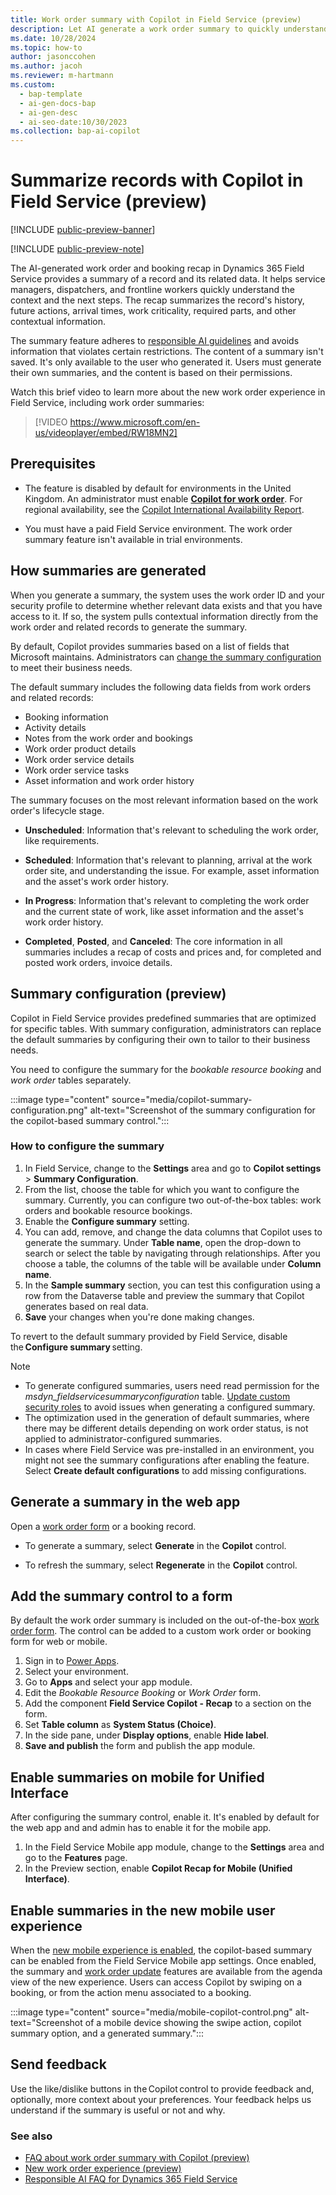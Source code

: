 ```yaml
---
title: Work order summary with Copilot in Field Service (preview)
description: Let AI generate a work order summary to quickly understand the state of a work order and get appropriate next steps.
ms.date: 10/28/2024
ms.topic: how-to
author: jasonccohen
ms.author: jacoh
ms.reviewer: m-hartmann
ms.custom:
  - bap-template
  - ai-gen-docs-bap
  - ai-gen-desc
  - ai-seo-date:10/30/2023
ms.collection: bap-ai-copilot 
---
```


# Summarize records with Copilot in Field Service (preview)

[!INCLUDE [public-preview-banner](../includes/public-preview-banner.md)]

[!INCLUDE [public-preview-note](../includes/public-preview-note.md)]

The AI-generated work order and booking recap in Dynamics 365 Field Service provides a summary of a record and its related data. It helps service managers, dispatchers, and frontline workers quickly understand the context and the next steps. The recap summarizes the record's history, future actions, arrival times, work criticality, required parts, and other contextual information.

The summary feature adheres to [responsible AI guidelines](faqs-work-order-recap.md) and avoids information that violates certain restrictions. The content of a summary isn't saved. It's only available to the user who generated it. Users must generate their own summaries, and the content is based on their permissions.

Watch this brief video to learn more about the new work order experience in Field Service, including work order summaries:

> [!VIDEO https://www.microsoft.com/en-us/videoplayer/embed/RW18MN2]

## Prerequisites

- The feature is disabled by default for environments in the United Kingdom. An administrator must enable [**Copilot for work order**](configure-default-settings.md#features-settings). For regional availability, see the [Copilot International Availability Report](https://releaseplans.microsoft.com/availability-reports/?report=copilotfeaturereport).

- You must have a paid Field Service environment. The work order summary feature isn't available in trial environments.

## How summaries are generated

When you generate a summary, the system uses the work order ID and your security profile to determine whether relevant data exists and that you have access to it. If so, the system pulls contextual information directly from the work order and related records to generate the summary.

By default, Copilot provides summaries based on a list of fields that Microsoft maintains. Administrators can [change the summary configuration](#how-to-configure-the-summary) to meet their business needs.

The default summary includes the following data fields from work orders and related records:  

- Booking information
- Activity details
- Notes from the work order and bookings
- Work order product details
- Work order service details
- Work order service tasks
- Asset information and work order history

The summary focuses on the most relevant information based on the work order's lifecycle stage.

- **Unscheduled**: Information that's relevant to scheduling the work order, like requirements.

- **Scheduled**: Information that's relevant to planning, arrival at the work order site, and understanding the issue. For example, asset information and the asset's work order history.

- **In Progress**: Information that's relevant to completing the work order and the current state of work, like asset information and the asset's work order history.

- **Completed**, **Posted**, and **Canceled**: The core information in all summaries includes a recap of costs and prices and, for completed and posted work orders, invoice details.

## Summary configuration (preview)

Copilot in Field Service provides predefined summaries that are optimized for specific tables. With summary configuration, administrators can replace the default summaries by configuring their own to tailor to their business needs.

You need to configure the summary for the *bookable resource booking* and *work order* tables separately.

:::image type="content" source="media/copilot-summary-configuration.png" alt-text="Screenshot of the summary configuration for the copilot-based summary control.":::

### How to configure the summary

1. In Field Service, change to the **Settings** area and go to **Copilot settings** > **Summary Configuration**.
1. From the list, choose the table for which you want to configure the summary. Currently, you can configure two out-of-the-box tables: work orders and bookable resource bookings.
1. Enable the **Configure summary** setting.
1. You can add, remove, and change the data columns that Copilot uses to generate the summary. Under **Table name**, open the drop-down to search or select the table by navigating through relationships. After you choose a table, the columns of the table will be available under **Column name**.
1. In the **Sample summary** section, you can test this configuration using a row from the Dataverse table and preview the summary that Copilot generates based on real data.
1. **Save** your changes when you're done making changes.

To revert to the default summary provided by Field Service, disable the **Configure summary** setting.

> [!NOTE]
>
> - To generate configured summaries, users need read permission for the *msdyn_fieldservicesummaryconfiguration* table. [Update custom security roles](/power-platform/admin/security-roles-privileges#table-privileges) to avoid issues when generating a configured summary.
> - The optimization used in the generation of default summaries, where there may be different details depending on work order status, is not applied to administrator-configured summaries.
> - In cases where Field Service was pre-installed in an environment, you might not see the summary configurations after enabling the feature. Select **Create default configurations** to add missing configurations.

## Generate a summary in the web app

Open a [work order form](work-order-experience.md) or a booking record.

- To generate a summary, select **Generate** in the **Copilot** control.

- To refresh the summary, select **Regenerate** in the **Copilot** control.

## Add the summary control to a form

By default the work order summary is included on the out-of-the-box [work order form](work-order-experience.md). The control can be added to a custom work order or booking form for web or mobile.

1. Sign in to [Power Apps](https://make.powerapps.com).
1. Select your environment.
1. Go to **Apps** and select your app module.
1. Edit the *Bookable Resource Booking* or *Work Order* form.
1. Add the component **Field Service Copilot - Recap** to a section on the form.
1. Set **Table column** as **System Status (Choice)**.
1. In the side pane, under **Display options**, enable **Hide label**.
1. **Save and publish** the form and publish the app module.

## Enable summaries on mobile for Unified Interface

After configuring the summary control, enable it. It's enabled by default for the web app and and admin has to enable it for the mobile app.

1. In the Field Service Mobile app module, change to the **Settings** area and go to the **Features** page.
1. In the Preview section, enable **Copilot Recap for Mobile (Unified Interface)**.

## Enable summaries in the new mobile user experience

When the [new mobile experience is enabled](mobile/set-up-field-service-mobile.md#enable-the-new-mobile-user-experience), the copilot-based summary can be enabled from the Field Service Mobile app settings. Once enabled, the summary and [work order update](work-order-update.md) features are available from the agenda view of the new experience. Users can access Copilot by swiping on a booking, or from the action menu associated to a booking.

:::image type="content" source="media/mobile-copilot-control.png" alt-text="Screenshot of a mobile device showing the swipe action, copilot summary option, and a generated summary.":::

## Send feedback

Use the like/dislike buttons in the Copilot control to provide feedback and, optionally, more context about your preferences. Your feedback helps us understand if the summary is useful or not and why.

### See also

- [FAQ about work order summary with Copilot (preview)](faqs-work-order-recap.md)
- [New work order experience (preview)](work-order-experience.md)
- [Responsible AI FAQ for Dynamics 365 Field Service](responsible-ai-overview.md)
